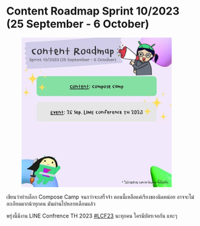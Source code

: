 # Content Roadmap Sprint 10/2023 (25 September - 6 October)

<figure><img src="../../.gitbook/assets/image (6).png" alt="" width="395"><figcaption></figcaption></figure>

เขียนว่าทำบล็อก Compose Camp จนกว่าจะเสร็จจ้า ตอนนี้เหลือแค่เรียงของนิดหน่อย อาจจะไม่ละเอียดมากน้าทุกคน มันผ่านไปหลายเดือนแล้ว

พรุ่งนี้มีงาน LINE Confrence TH 2023 [#LCF23](https://www.facebook.com/hashtag/lcf23?\_\_eep\_\_=6&\_\_cft\_\_\[0]=AZUnJ87VV9JZokRe6an9fiqCkxEXG\_UNLeCdoEZnySq9QUIa1Z75NZhZuw0jRpQhIiTeDliUtbhYg\_WIk8Ws1bQgnA1Kf3NbA-oRPDxbYykBKU4qQSssSzgaCy2Gn\_6-3aE&\_\_tn\_\_=\*NK-R) นะทุกคน ใครมีบัตรเจอกัน แหะๆ
